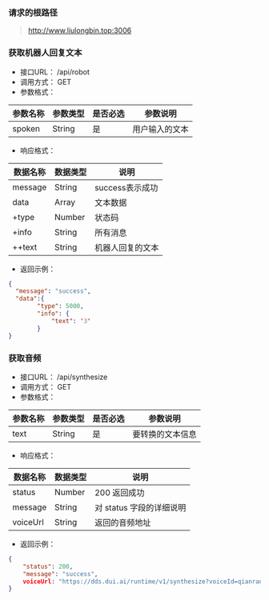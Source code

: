 ### 请求的根路径

> http://www.liulongbin.top:3006



### 获取机器人回复文本

+ 接口URL：  /api/robot
+ 调用方式： GET
+ 参数格式：

| 参数名称  | 参数类型 | 是否必选 | 参数说明 |
| --------- | -------- | -------- | -------- |
| spoken  | String   | 是       | 用户输入的文本 |

+ 响应格式：

| 数据名称   | 数据类型 | 说明                     |
| ---------- | -------- | ------------------------ |
| message        | String   | success表示成功 |
| data       | Array    | 文本数据                 |
| +type        | Number   | 状态码                   |
| +info  | String   | 所有消息                 |
| ++text    | String   | 机器人回复的文本                     |

+ 返回示例：

```json
{
  "message": "success",
  "data":{ 
		"type": 5000,
		"info": {
			"text": '3'
		}
}

```



### 获取音频

+ 接口URL：  /api/synthesize
+ 调用方式： GET
+ 参数格式：

| 参数名称  | 参数类型 | 是否必选 | 参数说明 |
| --------- | -------- | -------- | -------- |
| text  | String   | 是       | 要转换的文本信息 |

+ 响应格式：

| 数据名称 | 数据类型 | 说明                         |
| -------- | -------- | ---------------------------- |
| status   | Number   | 200 返回成功 |
| message      | String   | 对 status 字段的详细说明     |
| voiceUrl   | String   | 返回的音频地址 |

+ 返回示例：

```json
{
    "status": 200,
    "message": "success",
    voiceUrl: "https://dds.dui.ai/runtime/v1/synthesize?voiceId=qianranfa&speed=0.8&volume=100&audioType=wav&text=3"
}
```
